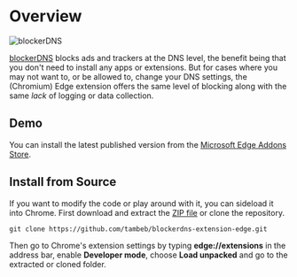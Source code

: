 # Overview
![blockerDNS](https://blockerdns.com/logo_github_repo.png "blockerDNS")

[blockerDNS](https://blockerdns.com/) blocks ads and trackers at the DNS level, the benefit being that you don't need to install any apps or extensions. But for cases where you may not want to, or be allowed to, change your DNS settings, the (Chromium) Edge extension offers the same level of blocking along with the same _lack_ of logging or data collection.

## Demo
You can install the latest published version from the [Microsoft Edge Addons Store](https://microsoftedge.microsoft.com/addons/detail/hfkimamjcihdjcpigopphgacppocobpf).

## Install from Source
If you want to modify the code or play around with it, you can sideload it into Chrome. First download and extract the [ZIP file](https://github.com/tambeb/blockerdns-extension-edge/archive/master.zip) or clone the repository.
```
git clone https://github.com/tambeb/blockerdns-extension-edge.git
```
Then go to Chrome's extension settings by typing __edge://extensions__ in the address bar, enable __Developer mode__, choose __Load unpacked__ and go to the extracted or cloned folder.
